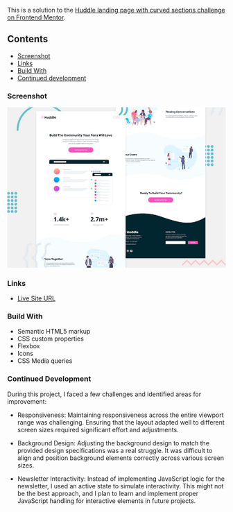This is a solution to the [Huddle landing page with curved sections challenge on Frontend Mentor](https://www.frontendmentor.io/challenges/huddle-landing-page-with-curved-sections-5ca5ecd01e82137ec91a50f2).

## Contents

- [Screenshot](#screenshot)
- [Links](#links)
- [Build With](#build-with)
- [Continued development](#continued-development)

### Screenshot

![alt text](design/desktop-preview.jpg)

### Links

- [Live Site URL](https://debabratabanik.github.io/huddle-landing-page-with-curved-sections-master/)

### Build With

- Semantic HTML5 markup
- CSS custom properties
- Flexbox
- Icons
- CSS Media queries

### Continued Development

During this project, I faced a few challenges and identified areas for improvement:

- Responsiveness: Maintaining responsiveness across the entire viewport range was challenging. Ensuring that the layout adapted well to different screen sizes required significant effort and adjustments.

- Background Design: Adjusting the background design to match the provided design specifications was a real struggle. It was difficult to align and position background elements correctly across various screen sizes.

- Newsletter Interactivity: Instead of implementing JavaScript logic for the newsletter, I used an active state to simulate interactivity. This might not be the best approach, and I plan to learn and implement proper JavaScript handling for interactive elements in future projects.
